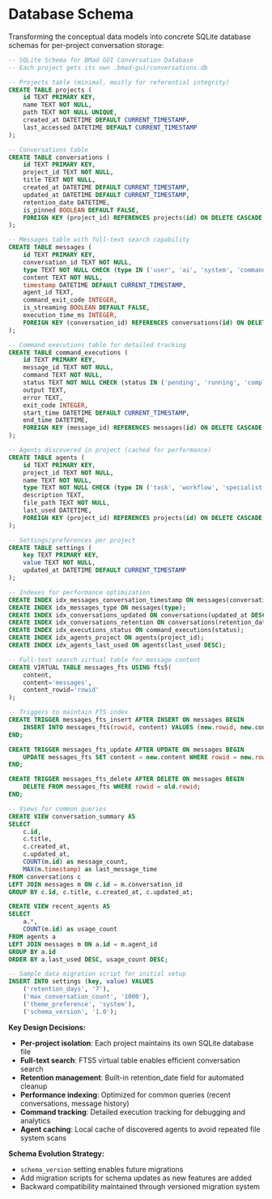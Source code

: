 # Database Schema

Transforming the conceptual data models into concrete SQLite database schemas for per-project conversation storage:

```sql
-- SQLite Schema for BMad GUI Conversation Database
-- Each project gets its own .bmad-gui/conversations.db

-- Projects table (minimal, mostly for referential integrity)
CREATE TABLE projects (
    id TEXT PRIMARY KEY,
    name TEXT NOT NULL,
    path TEXT NOT NULL UNIQUE,
    created_at DATETIME DEFAULT CURRENT_TIMESTAMP,
    last_accessed DATETIME DEFAULT CURRENT_TIMESTAMP
);

-- Conversations table
CREATE TABLE conversations (
    id TEXT PRIMARY KEY,
    project_id TEXT NOT NULL,
    title TEXT NOT NULL,
    created_at DATETIME DEFAULT CURRENT_TIMESTAMP,
    updated_at DATETIME DEFAULT CURRENT_TIMESTAMP,
    retention_date DATETIME,
    is_pinned BOOLEAN DEFAULT FALSE,
    FOREIGN KEY (project_id) REFERENCES projects(id) ON DELETE CASCADE
);

-- Messages table with full-text search capability
CREATE TABLE messages (
    id TEXT PRIMARY KEY,
    conversation_id TEXT NOT NULL,
    type TEXT NOT NULL CHECK (type IN ('user', 'ai', 'system', 'command-output', 'error')),
    content TEXT NOT NULL,
    timestamp DATETIME DEFAULT CURRENT_TIMESTAMP,
    agent_id TEXT,
    command_exit_code INTEGER,
    is_streaming BOOLEAN DEFAULT FALSE,
    execution_time_ms INTEGER,
    FOREIGN KEY (conversation_id) REFERENCES conversations(id) ON DELETE CASCADE
);

-- Command executions table for detailed tracking
CREATE TABLE command_executions (
    id TEXT PRIMARY KEY,
    message_id TEXT NOT NULL,
    command TEXT NOT NULL,
    status TEXT NOT NULL CHECK (status IN ('pending', 'running', 'completed', 'failed', 'cancelled')),
    output TEXT,
    error TEXT,
    exit_code INTEGER,
    start_time DATETIME DEFAULT CURRENT_TIMESTAMP,
    end_time DATETIME,
    FOREIGN KEY (message_id) REFERENCES messages(id) ON DELETE CASCADE
);

-- Agents discovered in project (cached for performance)
CREATE TABLE agents (
    id TEXT PRIMARY KEY,
    project_id TEXT NOT NULL,
    name TEXT NOT NULL,
    type TEXT NOT NULL CHECK (type IN ('task', 'workflow', 'specialist')),
    description TEXT,
    file_path TEXT NOT NULL,
    last_used DATETIME,
    FOREIGN KEY (project_id) REFERENCES projects(id) ON DELETE CASCADE
);

-- Settings/preferences per project
CREATE TABLE settings (
    key TEXT PRIMARY KEY,
    value TEXT NOT NULL,
    updated_at DATETIME DEFAULT CURRENT_TIMESTAMP
);

-- Indexes for performance optimization
CREATE INDEX idx_messages_conversation_timestamp ON messages(conversation_id, timestamp DESC);
CREATE INDEX idx_messages_type ON messages(type);
CREATE INDEX idx_conversations_updated ON conversations(updated_at DESC);
CREATE INDEX idx_conversations_retention ON conversations(retention_date);
CREATE INDEX idx_executions_status ON command_executions(status);
CREATE INDEX idx_agents_project ON agents(project_id);
CREATE INDEX idx_agents_last_used ON agents(last_used DESC);

-- Full-text search virtual table for message content
CREATE VIRTUAL TABLE messages_fts USING fts5(
    content,
    content='messages',
    content_rowid='rowid'
);

-- Triggers to maintain FTS index
CREATE TRIGGER messages_fts_insert AFTER INSERT ON messages BEGIN
    INSERT INTO messages_fts(rowid, content) VALUES (new.rowid, new.content);
END;

CREATE TRIGGER messages_fts_update AFTER UPDATE ON messages BEGIN
    UPDATE messages_fts SET content = new.content WHERE rowid = new.rowid;
END;

CREATE TRIGGER messages_fts_delete AFTER DELETE ON messages BEGIN
    DELETE FROM messages_fts WHERE rowid = old.rowid;
END;

-- Views for common queries
CREATE VIEW conversation_summary AS
SELECT
    c.id,
    c.title,
    c.created_at,
    c.updated_at,
    COUNT(m.id) as message_count,
    MAX(m.timestamp) as last_message_time
FROM conversations c
LEFT JOIN messages m ON c.id = m.conversation_id
GROUP BY c.id, c.title, c.created_at, c.updated_at;

CREATE VIEW recent_agents AS
SELECT
    a.*,
    COUNT(m.id) as usage_count
FROM agents a
LEFT JOIN messages m ON a.id = m.agent_id
GROUP BY a.id
ORDER BY a.last_used DESC, usage_count DESC;

-- Sample data migration script for initial setup
INSERT INTO settings (key, value) VALUES
    ('retention_days', '7'),
    ('max_conversation_count', '1000'),
    ('theme_preference', 'system'),
    ('schema_version', '1.0');
```

**Key Design Decisions:**
- **Per-project isolation**: Each project maintains its own SQLite database file
- **Full-text search**: FTS5 virtual table enables efficient conversation search
- **Retention management**: Built-in retention_date field for automated cleanup
- **Performance indexing**: Optimized for common queries (recent conversations, message history)
- **Command tracking**: Detailed execution tracking for debugging and analytics
- **Agent caching**: Local cache of discovered agents to avoid repeated file system scans

**Schema Evolution Strategy:**
- `schema_version` setting enables future migrations
- Add migration scripts for schema updates as new features are added
- Backward compatibility maintained through versioned migration system
